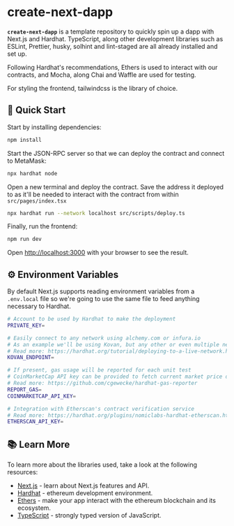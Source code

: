 # create-next-dapp

**`create-next-dapp`** is a template repository to quickly spin up a dapp with Next.js and Hardhat. TypeScript, along other development libraries such as ESLint, Prettier, husky, solhint and lint-staged are all already installed and set up.

Following Hardhat's recommendations, Ethers is used to interact with our contracts, and Mocha, along Chai and Waffle are used for testing.

For styling the frontend, tailwindcss is the library of choice.

## 🚀 Quick Start

Start by installing dependencies:

```bash
npm install
```

Start the JSON-RPC server so that we can deploy the contract and connect to MetaMask:

```bash
npx hardhat node
```

Open a new terminal and deploy the contract. Save the address it deployed to as it'll be needed to interact with the contract from within `src/pages/index.tsx`

```bash
npx hardhat run --network localhost src/scripts/deploy.ts
```

Finally, run the frontend:

```bash
npm run dev
```

Open [http://localhost:3000](http://localhost:3000) with your browser to see the result.

## ⚙️ Environment Variables

By default Next.js supports reading environment variables from a `.env.local` file so we're going to use the same file to feed anything necessary to Hardhat.

```bash
# Account to be used by Hardhat to make the deployment
PRIVATE_KEY=

# Easily connect to any network using alchemy.com or infura.io
# As an example we'll be using Kovan, but any other or even multiple networks could be used
# Read more: https://hardhat.org/tutorial/deploying-to-a-live-network.html
KOVAN_ENDPOINT=

# If present, gas usage will be reported for each unit test
# CoinMarketCap API key can be provided to fetch current market price data
# Read more: https://github.com/cgewecke/hardhat-gas-reporter
REPORT_GAS=
COINMARKETCAP_API_KEY=

# Integration with Etherscan's contract verification service
# Read more: https://hardhat.org/plugins/nomiclabs-hardhat-etherscan.html
ETHERSCAN_API_KEY=
```

## 📚 Learn More

To learn more about the libraries used, take a look at the following resources:

- [Next.js](https://nextjs.org/docs) - learn about Next.js features and API.
- [Hardhat](https://hardhat.org/getting-started/) - ethereum development environment.
- [Ethers](https://docs.ethers.io/v5/) - make your app interact with the ethereum blockchain and its ecosystem.
- [TypeScript](https://www.typescriptlang.org/docs/) - strongly typed version of JavaScript.

